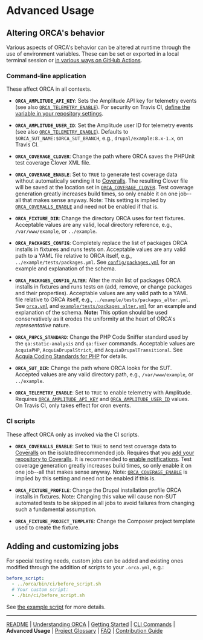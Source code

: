 # Advanced Usage

## Altering ORCA's behavior

Various aspects of ORCA's behavior can be altered at runtime through the use of environment variables. These can be set or exported in a local terminal session or [in various ways on GitHub Actions](https://docs.github.com/en/actions/learn-github-actions/variables#about-variables).

### Command-line application

These affect ORCA in all contexts.

* <a name="ORCA_AMPLITUDE_API_KEY"></a>**`ORCA_AMPLITUDE_API_KEY`**: Sets the Amplitude API key for telemetry events (see also [`ORCA_TELEMETRY_ENABLE`](#ORCA_TELEMETRY_ENABLE)). For security on Travis CI, [define the variable in your repository settings](https://docs.travis-ci.com/user/environment-variables/#defining-variables-in-repository-settings).

* <a name="ORCA_AMPLITUDE_USER_ID"></a>**`ORCA_AMPLITUDE_USER_ID`**: Set the Amplitude user ID for telemetry events (see also [`ORCA_TELEMETRY_ENABLE`](#ORCA_TELEMETRY_ENABLE)). Defaults to `$ORCA_SUT_NAME:$ORCA_SUT_BRANCH`, e.g., `drupal/example:8.x-1.x`, on Travis CI.

* <a name="ORCA_COVERAGE_CLOVER"></a>**`ORCA_COVERAGE_CLOVER`**: Change the path where ORCA saves the PHPUnit test coverage Clover XML file.

* <a name="ORCA_COVERAGE_ENABLE"></a>**`ORCA_COVERAGE_ENABLE`**: Set to `TRUE` to generate test coverage data without automatically sending it to [Coveralls](https://coveralls.io/). The resulting Clover file will be saved at the location set in [`ORCA_COVERAGE_CLOVER`](#ORCA_COVERAGE_CLOVER). Test coverage generation greatly increases build times, so only enable it on one job--all that makes sense anyway. Note: This setting is implied by [`ORCA_COVERALLS_ENABLE`](#ORCA_COVERALLS_ENABLE) and need not be enabled if that is.

* <a name="ORCA_FIXTURE_DIR"></a>**`ORCA_FIXTURE_DIR`**: Change the directory ORCA uses for test fixtures. Acceptable values are any valid, local directory reference, e.g., `/var/www/example`, or `../example`.

* <a name="ORCA_PACKAGES_CONFIG"></a>**`ORCA_PACKAGES_CONFIG`**: Completely replace the list of packages ORCA installs in fixtures and runs tests on. Acceptable values are any valid path to a YAML file relative to ORCA itself, e.g., `../example/tests/packages.yml`. See [`config/packages.yml`](../config/packages.yml) for an example and explanation of the schema.

* <a name="ORCA_PACKAGES_CONFIG_ALTER"></a>**`ORCA_PACKAGES_CONFIG_ALTER`**: Alter the main list of packages ORCA installs in fixtures and runs tests on (add, remove, or change packages and their properties). Acceptable values are any valid path to a YAML file relative to ORCA itself, e.g., `../example/tests/packages_alter.yml`. See [`orca.yml`](../.github/workflows/orca.yml) and [`example/tests/packages_alter.yml`](../example/tests/packages_alter.yml) for an example and explanation of the schema. **Note:** This option should be used conservatively as it erodes the uniformity at the heart of ORCA's _representative_ nature.

* <a name="ORCA_PHPCS_STANDARD"></a>**`ORCA_PHPCS_STANDARD`**: Change the PHP Code Sniffer standard used by the `qa:static-analysis` and `qa:fixer` commands. Acceptable values are `AcquiaPHP`, `AcquiaDrupalStrict`, and `AcquiaDrupalTransitional`. See [Acquia Coding Standards for PHP](https://packagist.org/packages/acquia/coding-standards) for details.

* <a name="ORCA_SUT_DIR"></a>**`ORCA_SUT_DIR`**: Change the path where ORCA looks for the SUT. Accepted values are any valid directory path, e.g., `/var/www/example`, or `../example`.

* <a name="ORCA_TELEMETRY_ENABLE"></a>**`ORCA_TELEMETRY_ENABLE`**: Set to `TRUE` to enable telemetry with Amplitude. Requires [`ORCA_AMPLITUDE_API_KEY`](#ORCA_AMPLITUDE_API_KEY) and [`ORCA_AMPLITUDE_USER_ID`](#ORCA_AMPLITUDE_USER_ID) values. On Travis CI, only takes effect for cron events.

### CI scripts

These affect ORCA only as invoked via the CI scripts.

* <a name="ORCA_COVERALLS_ENABLE"></a>**`ORCA_COVERALLS_ENABLE`**: Set to `TRUE` to send test coverage data to [Coveralls](https://coveralls.io/) on the isolated/recommended job. Requires that you [add your repository to Coveralls](https://github.com/acquia/orca/blob/main/docs/faq.md#how-do-i-add-my-github-repository-to-coveralls). It is recommended to [enable notifications](https://docs.coveralls.io/coveralls-notifications). Test coverage generation greatly increases build times, so only enable it on one job--all that makes sense anyway. Note: [`ORCA_COVERAGE_ENABLE`](#ORCA_COVERAGE_ENABLE) is implied by this setting and need not be enabled if this is.

* <a name="ORCA_FIXTURE_PROFILE"></a>**`ORCA_FIXTURE_PROFILE`**: Change the Drupal installation profile ORCA installs in fixtures. Note: Changing this value will cause non-SUT automated tests to be skipped in all jobs to avoid failures from changing such a fundamental assumption.

* <a name="ORCA_FIXTURE_PROJECT_TEMPLATE"></a>**`ORCA_FIXTURE_PROJECT_TEMPLATE`**: Change the Composer project template used to create the fixture.

## Adding and customizing jobs

For special testing needs, custom jobs can be added and existing ones modified through the addition of scripts to your `.orca.yml`, e.g.:

   ```yaml
   before_script:
     - ../orca/bin/ci/before_script.sh
     # Your custom script:
     - ./bin/ci/before_script.sh
   ```

See [the example script](https://github.com/acquia/orca/blob/main/example/bin/ci/example.sh) for more details.

---

[README](README.md)
| [Understanding ORCA](understanding-orca.md)
| [Getting Started](getting-started.md)
| [CLI Commands](commands.md)
| **Advanced Usage**
| [Project Glossary](glossary.md)
| [FAQ](faq.md)
| [Contribution Guide](CONTRIBUTING.md)
